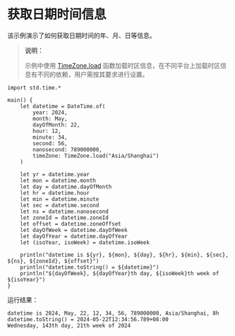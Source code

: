 # 获取日期时间信息

该示例演示了如何获取日期时间的年、月、日等信息。

> **说明：**
>
> 示例中使用 [TimeZone.load](../time_package_api/time_package_classes.md#static-func-loadstring) 函数加载时区信息，在不同平台上加载时区信息有不同的依赖，用户需按其要求进行设置。

<!-- verify -->

```cangjie
import std.time.*

main() {
    let datetime = DateTime.of(
        year: 2024,
        month: May,
        dayOfMonth: 22,
        hour: 12,
        minute: 34,
        second: 56,
        nanosecond: 789000000,
        timeZone: TimeZone.load("Asia/Shanghai")
    )

    let yr = datetime.year
    let mon = datetime.month
    let day = datetime.dayOfMonth
    let hr = datetime.hour
    let min = datetime.minute
    let sec = datetime.second
    let ns = datetime.nanosecond
    let zoneId = datetime.zoneId
    let offset = datetime.zoneOffset
    let dayOfWeek = datetime.dayOfWeek
    let dayOfYear = datetime.dayOfYear
    let (isoYear, isoWeek) = datetime.isoWeek

    println("datetime is ${yr}, ${mon}, ${day}, ${hr}, ${min}, ${sec}, ${ns}, ${zoneId}, ${offset}")
    println("datetime.toString() = ${datetime}")
    println("${dayOfWeek}, ${dayOfYear}th day, ${isoWeek}th week of ${isoYear}")
}
```

运行结果：

```text
datetime is 2024, May, 22, 12, 34, 56, 789000000, Asia/Shanghai, 8h
datetime.toString() = 2024-05-22T12:34:56.789+08:00
Wednesday, 143th day, 21th week of 2024
```
